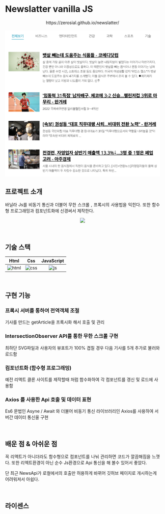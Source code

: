 # Newslatter vanilla JS

<p align="center">
  https://zerosial.github.io/newslatter/
  <br>
  <br>
  <img src="./img/template.png">
  <br>
</p>

## 프로젝트 소개

<p align="justify">
 바닐라 Js를 비동기 통신과 더불어 무한 스크롤 , 프록시의 사용법을 익힌다.
 또한 함수형 프로그래밍과 컴포넌트화에 신경써서 제작한다.
</p>

<p align="center">
    <img src="./img/template.gif">
</p>

<br>

## 기술 스택

|  Html   |  Css   | JavaScript |
| :-----: | :----: | :--------: |
| ![html] | ![css] |   ![js]    |

<br>

## 구현 기능

### 프록시 서버를 통하여 전역객체 조절

기사를 만드는 getArticle을 프록시화 해서 호출 및 관리

### IntersectionObserver API를 통한 무한 스크롤 구현

최하단 SVG파일과 사용자의 뷰포트가 100% 겹칠 경우 다음 기사를 5개 추가로 불러와 로드함

### 컴포넌트화 (함수형 프로그래밍)

예전 리액트 클론 사이트를 제작할때 처럼 함수화하여 각 컴포넌트를 갱신 및 로드에 사용함

### Axios 를 사용한 Api 호출 및 데이터 표현

Es6 문법인 Asyne / Await 와 더불어 비동기 통신 라이브러리인 Axios를 사용하여 서버간 데이터 통신울 구현

<br>

## 배운 점 & 아쉬운 점

<p align="justify">
 꼭 리액트가 아니더라도 함수형으로 컴포넌트를 나눠 관리하면 코드가 깔끔해짐을 느꼇다.
 또한 리엑트환경이 아닌 순수 Js환경으로 Api 통신을 해 볼수 있어서 좋았다.

단 최근 NewsApi가 로컬에서의 호출만 허용하게 바뀌어 깃허브 페이지로 개시하는게 어려워져서 아쉽다.

</p>

<br>

## 라이센스

<!-- Stack Icon Refernces -->

[js]: /images/stack/javascript.svg
[css]: /images/stack/css.svg
[html]: /images/stack/html.svg
